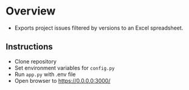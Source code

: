 # Overview
* Exports project issues filtered by versions to an Excel spreadsheet.

## Instructions
* Clone repository
* Set environment variables for ```config.py```
* Run ```app.py``` with .env file
* Open browser to https://0.0.0.0:3000/
